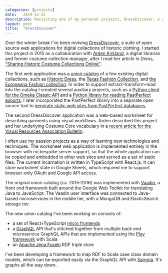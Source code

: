 ```yaml
---
categories: [projects]
date:   2019-12-22
description: Revisiting one of my personal projects, DressDiscover, a suite of open source web applications for digital collections of historic clothing
layout: post
title:  "DressDiscover"
---
```


Over the winter break I've been reviving [DressDiscover](https://github.com/minorg/dressdiscover), a suite of open source web applications for digital collections of historic clothing. I started this project in 2015 as a collaboration with [Arden Kirkland](https://www.ardenkirkland.com/work/), a digital librarian and former costume collection manager, after I read her article in _Dress_, ["Sharing Historic Costume Collections Online"](https://www.tandfonline.com/doi/abs/10.1080/03612112.2015.1130394).

The first web application was a [union catalog](https://en.wikipedia.org/wiki/Union_catalog) of a few existing digital collections, such as [Historic Dress](http://historicdress.org/), the [Texas Fashion Collection](https://tfc.unt.edu/), and [the Europeana Fashion collection](https://www.europeana.eu/portal/en/collections/fashion). In order to support extract-transform-load into the catalog I created several auxiliary projects, such as a [Python client for the Omeka Classic API](https://github.com/minorg/yomeka) and a [Python library for reading PastPerfect exports](https://github.com/minorg/pastpy). I later incorporated the PastPerfect library into a separate open source tool to [generate static web sites from PastPerfect databases](https://github.com/minorg/ppsite).

The second DressDiscover application was a web-based worksheet for describing garments using visual workflows. Arden described this project and her underlying Costume Core vocabulary in a [recent article for the Visual Resources Association Bulletin](https://online.vraweb.org/vrab/vol45/iss2/6/).

I often use my passion projects as a way of learning new technologies and techniques. The worksheet web application is implemented entirely in the browser with no bespoke server support, so that the whole application can be copied and embedded in other web sites and served as a set of static files. The current incarnation is written in TypeScript with React.js. It can store worksheet state in Google Sheets, which required me to support browser-only OAuth and Google API access.

The original union catalog (ca. 2015-2016) was implemented with [Vaadin](https://vaadin.com/), a front end framework built around the Google Web Toolkit for translating Java to JavaScript. The Vaadin user interface was connected to Java-based microservices in the middle tier, with a MongoDB and ElasticSearch storage tier. 

The new union catalog I've been working on consists of:
* a set of React+TypeScript [micro frontends](https://martinfowler.com/articles/micro-frontends.html)
* a [GraphQL](https://graphql.org/) API that's stitched together from multiple back end microservice GraphQL APIs that are implemented using the [Play framework](https://www.playframework.com/) with Scala
* an [Apache Jena Fuseki](https://jena.apache.org/documentation/fuseki2/) RDF triple store

I've been developing a framework to map RDF to Scala case class domain models, which can be exported easily via the GraphQL API with [Sangria](https://sangria-graphql.org/). It's graphs all the way down.
